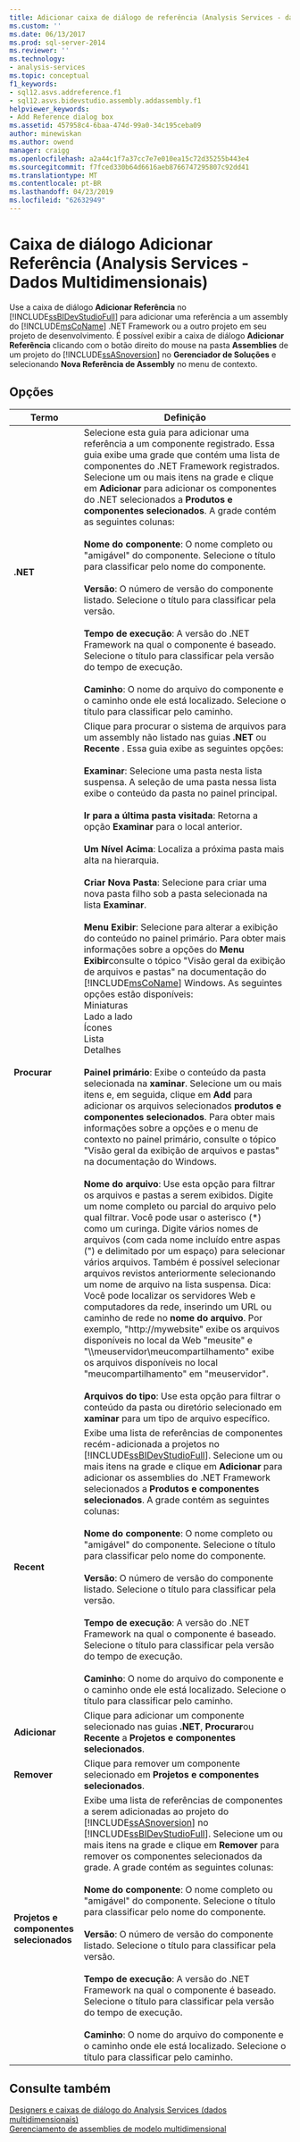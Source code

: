 ```yaml
---
title: Adicionar caixa de diálogo de referência (Analysis Services - dados multidimensionais) | Microsoft Docs
ms.custom: ''
ms.date: 06/13/2017
ms.prod: sql-server-2014
ms.reviewer: ''
ms.technology:
- analysis-services
ms.topic: conceptual
f1_keywords:
- sql12.asvs.addreference.f1
- sql12.asvs.bidevstudio.assembly.addassembly.f1
helpviewer_keywords:
- Add Reference dialog box
ms.assetid: 457958c4-6baa-474d-99a0-34c195ceba09
author: minewiskan
ms.author: owend
manager: craigg
ms.openlocfilehash: a2a44c1f7a37cc7e7e010ea15c72d35255b443e4
ms.sourcegitcommit: f7fced330b64d6616aeb8766747295807c92dd41
ms.translationtype: MT
ms.contentlocale: pt-BR
ms.lasthandoff: 04/23/2019
ms.locfileid: "62632949"
---
```

# <a name="add-reference-dialog-box-analysis-services---multidimensional-data"></a>Caixa de diálogo Adicionar Referência (Analysis Services - Dados Multidimensionais)
  Use a caixa de diálogo **Adicionar Referência** no [!INCLUDE[ssBIDevStudioFull](../includes/ssbidevstudiofull-md.md)] para adicionar uma referência a um assembly do [!INCLUDE[msCoName](../includes/msconame-md.md)] .NET Framework ou a outro projeto em seu projeto de desenvolvimento. É possível exibir a caixa de diálogo **Adicionar Referência** clicando com o botão direito do mouse na pasta **Assemblies** de um projeto do [!INCLUDE[ssASnoversion](../includes/ssasnoversion-md.md)] no **Gerenciador de Soluções** e selecionando **Nova Referência de Assembly** no menu de contexto.  
  
## <a name="options"></a>Opções  
  
|Termo|Definição|  
|----------|----------------|  
|**.NET**|Selecione esta guia para adicionar uma referência a um componente registrado. Essa guia exibe uma grade que contém uma lista de componentes do .NET Framework registrados. Selecione um ou mais itens na grade e clique em **Adicionar** para adicionar os componentes do .NET selecionados a **Produtos e componentes selecionados**. A grade contém as seguintes colunas:<br /><br /> **Nome do componente**: O nome completo ou "amigável" do componente. Selecione o título para classificar pelo nome do componente.<br /><br /> **Versão**: O número de versão do componente listado. Selecione o título para classificar pela versão.<br /><br /> **Tempo de execução**: A versão do .NET Framework na qual o componente é baseado. Selecione o título para classificar pela versão do tempo de execução.<br /><br /> **Caminho**: O nome do arquivo do componente e o caminho onde ele está localizado. Selecione o título para classificar pelo caminho.|  
|**Procurar**|Clique para procurar o sistema de arquivos para um assembly não listado nas guias **.NET** ou **Recente** . Essa guia exibe as seguintes opções:<br /><br /> **Examinar**: Selecione uma pasta nesta lista suspensa. A seleção de uma pasta nessa lista exibe o conteúdo da pasta no painel principal.<br /><br /> **Ir para a última pasta visitada**: Retorna a opção **Examinar** para o local anterior.<br /><br /> **Um Nível Acima**: Localiza a próxima pasta mais alta na hierarquia.<br /><br /> **Criar Nova Pasta**: Selecione para criar uma nova pasta filho sob a pasta selecionada na lista **Examinar**.<br /><br /> **Menu Exibir**: Selecione para alterar a exibição do conteúdo no painel primário.  Para obter mais informações sobre a opções do **Menu Exibir**consulte o tópico "Visão geral da exibição de arquivos e pastas" na documentação do [!INCLUDE[msCoName](../includes/msconame-md.md)] Windows. As seguintes opções estão disponíveis:<br />Miniaturas<br />Lado a lado<br />Ícones<br />Lista<br />Detalhes<br /><br /> **Painel primário**: Exibe o conteúdo da pasta selecionada na **xaminar**. Selecione um ou mais itens e, em seguida, clique em **Add** para adicionar os arquivos selecionados **produtos e componentes selecionados**. Para obter mais informações sobre a opções e o menu de contexto no painel primário, consulte o tópico "Visão geral da exibição de arquivos e pastas" na documentação do Windows.<br /><br /> **Nome do arquivo**: Use esta opção para filtrar os arquivos e pastas a serem exibidos. Digite um nome completo ou parcial do arquivo pelo qual filtrar. Você pode usar o asterisco (\*) como um curinga. Digite vários nomes de arquivos (com cada nome incluído entre aspas (") e delimitado por um espaço) para selecionar vários arquivos. Também é possível selecionar arquivos revistos anteriormente selecionando um nome de arquivo na lista suspensa. Dica: Você pode localizar os servidores Web e computadores da rede, inserindo um URL ou caminho de rede no **nome do arquivo**. Por exemplo, "http://mywebsite" exibe os arquivos disponíveis no local da Web "meusite" e "\\\meuservidor\meucompartilhamento" exibe os arquivos disponíveis no local "meucompartilhamento" em "meuservidor".<br /><br /> **Arquivos do tipo**: Use esta opção para filtrar o conteúdo da pasta ou diretório selecionado em **xaminar** para um tipo de arquivo específico.|  
|**Recent**|Exibe uma lista de referências de componentes recém-adicionada a projetos no [!INCLUDE[ssBIDevStudioFull](../includes/ssbidevstudiofull-md.md)]. Selecione um ou mais itens na grade e clique em **Adicionar** para adicionar os assemblies do .NET Framework selecionados a **Produtos e componentes selecionados**. A grade contém as seguintes colunas:<br /><br /> **Nome do componente**: O nome completo ou "amigável" do componente. Selecione o título para classificar pelo nome do componente.<br /><br /> **Versão**: O número de versão do componente listado. Selecione o título para classificar pela versão.<br /><br /> **Tempo de execução**: A versão do .NET Framework na qual o componente é baseado. Selecione o título para classificar pela versão do tempo de execução.<br /><br /> **Caminho**: O nome do arquivo do componente e o caminho onde ele está localizado. Selecione o título para classificar pelo caminho.|  
|**Adicionar**|Clique para adicionar um componente selecionado nas guias **.NET**, **Procurar**ou **Recente** a **Projetos e componentes selecionados**.|  
|**Remover**|Clique para remover um componente selecionado em **Projetos e componentes selecionados**.|  
|**Projetos e componentes selecionados**|Exibe uma lista de referências de componentes a serem adicionadas ao projeto do [!INCLUDE[ssASnoversion](../includes/ssasnoversion-md.md)] no [!INCLUDE[ssBIDevStudioFull](../includes/ssbidevstudiofull-md.md)]. Selecione um ou mais itens na grade e clique em **Remover** para remover os componentes selecionados da grade. A grade contém as seguintes colunas:<br /><br /> **Nome do componente**: O nome completo ou "amigável" do componente. Selecione o título para classificar pelo nome do componente.<br /><br /> **Versão**: O número de versão do componente listado. Selecione o título para classificar pela versão.<br /><br /> **Tempo de execução**: A versão do .NET Framework na qual o componente é baseado. Selecione o título para classificar pela versão do tempo de execução.<br /><br /> **Caminho**: O nome do arquivo do componente e o caminho onde ele está localizado. Selecione o título para classificar pelo caminho.|  
  
## <a name="see-also"></a>Consulte também  
 [Designers e caixas de diálogo do Analysis Services &#40;dados multidimensionais&#41;](analysis-services-designers-and-dialog-boxes-multidimensional-data.md)   
 [Gerenciamento de assemblies de modelo multidimensional](multidimensional-models/multidimensional-model-assemblies-management.md)  
  
  
